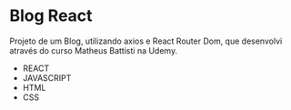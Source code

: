 # Blog React

Projeto de um Blog, utilizando axios e React Router Dom, que desenvolvi através do curso Matheus Battisti na Udemy.

- REACT
- JAVASCRIPT
- HTML
- CSS
